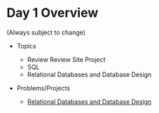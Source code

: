 # Day 1 Overview

(Always subject to change)

- Topics
  - Review Review Site Project
  - SQL
  - Relational Databases and Database Design

- Problems/Projects
  - [Relational Databases and Database Design](https://docs.google.com/a/wecancodeit.org/presentation/d/1YXyj5DEUwVsxPYez5UqyNPInWFVPbzXGn5GLcTyTIZc/edit?usp=sharing)


